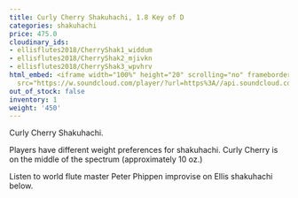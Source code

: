 ```yaml
---
title: Curly Cherry Shakuhachi, 1.8 Key of D
categories: shakuhachi
price: 475.0
cloudinary_ids:
- ellisflutes2018/CherryShak1_widdum
- ellisflutes2018/CherryShak2_mjivkn
- ellisflutes2018/CherryShak3_wpvhrv
html_embed: <iframe width="100%" height="20" scrolling="no" frameborder="no" allow="autoplay"
  src="https://w.soundcloud.com/player/?url=https%3A//api.soundcloud.com/tracks/192693525&color=%23ff5500&inverse=false&auto_play=false&show_user=true"></iframe>
out_of_stock: false
inventory: 1
weight: '450'
---
```


Curly Cherry Shakuhachi.

Players have different weight preferences for shakuhachi. Curly Cherry is on the middle of the spectrum (approximately 10 oz.)

Listen to world flute master Peter Phippen improvise on Ellis shakuhachi below.
